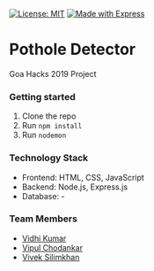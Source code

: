 [![License: MIT](https://img.shields.io/badge/License-MIT-yellow.svg)](https://opensource.org/licenses/MIT) 
[![Made with Express](https://img.shields.io/badge/Made%20with-Express-green)](https://expressjs.com/) 


# Pothole Detector
Goa Hacks 2019 Project

### Getting started
1. Clone the repo
2. Run `npm install`
3. Run `nodemon`

### Technology Stack
- Frontend: HTML, CSS, JavaScript
- Backend: Node.js, Express.js
- Database: -

### Team Members
- [Vidhi Kumar](http://github.com/vidhi-kumar)
- [Vipul Chodankar](http://github.com/vipulchodankar)
- [Vivek Silimkhan ](http://github.com/viveksil)
